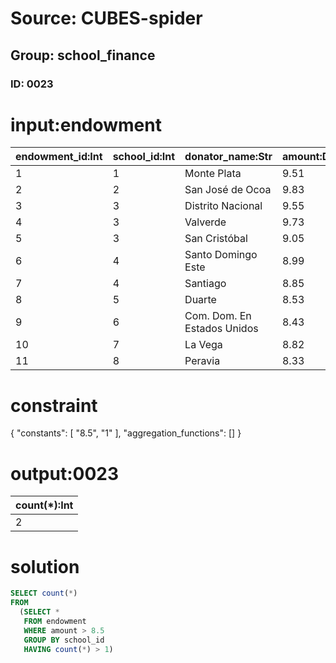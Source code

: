 # Source: CUBES-spider
## Group: school_finance
### ID: 0023

# input:endowment

| endowment_id:Int | school_id:Int | donator_name:Str | amount:Dbl |
|---|---|---|---|
| 1 | 1 | Monte Plata | 9.51 |
| 2 | 2 | San José de Ocoa | 9.83 |
| 3 | 3 | Distrito Nacional | 9.55 |
| 4 | 3 | Valverde | 9.73 |
| 5 | 3 | San Cristóbal | 9.05 |
| 6 | 4 | Santo Domingo Este | 8.99 |
| 7 | 4 | Santiago | 8.85 |
| 8 | 5 | Duarte | 8.53 |
| 9 | 6 | Com. Dom. En Estados Unidos | 8.43 |
| 10 | 7 | La Vega | 8.82 |
| 11 | 8 | Peravia | 8.33 |

# constraint

{
  "constants": [
    "8.5",
    "1"
  ],
  "aggregation_functions": []
}

# output:0023

| count(*):Int |
|---|
| 2 |

# solution

```sql
SELECT count(*)
FROM
  (SELECT *
   FROM endowment
   WHERE amount > 8.5
   GROUP BY school_id
   HAVING count(*) > 1)
```
